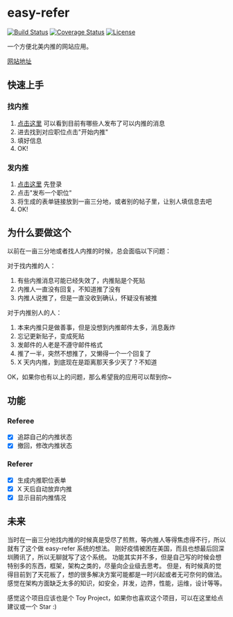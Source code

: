 # easy-refer

[![Build Status](https://travis-ci.org/Haixiang6123/easy-refer.svg?branch=dev)](https://travis-ci.org/Haixiang6123/easy-refer)
[![Coverage Status](https://coveralls.io/repos/github/Haixiang6123/easy-refer/badge.svg?branch=dev)](https://coveralls.io/github/Haixiang6123/easy-refer?branch=dev)
[![License](https://img.shields.io/badge/License-Apache%202.0-blue.svg)](https://opensource.org/licenses/Apache-2.0)

一个方便北美内推的网站应用。

[网站地址](https://easy-refer.herokuapp.com/job/list)

## 快速上手

### 找内推
1. [点击这里](https://easy-refer.herokuapp.com/job/list) 可以看到目前有哪些人发布了可以内推的消息
2. 进去找到对应职位点击"开始内推"
3. 填好信息
4. OK!

### 发内推
1. [点击这里](https://easy-refer.herokuapp.com/job/list) 先登录
2. 点击"发布一个职位"
3. 将生成的表单链接放到一亩三分地，或者别的帖子里，让别人填信息去吧
4. OK!

## 为什么要做这个
以前在一亩三分地或者找人内推的时候，总会面临以下问题：

对于找内推的人：
1. 有些内推消息可能已经失效了，内推贴是个死贴
2. 内推人一直没有回复，不知道推了没有
3. 内推人说推了，但是一直没收到确认，怀疑没有被推

对于内推别人的人：
1. 本来内推只是做善事，但是没想到内推邮件太多，消息轰炸
2. 忘记更新贴子，变成死贴
3. 发邮件的人老是不遵守邮件格式
4. 推了一半，突然不想推了，又懒得一个一个回复了
5. X 天内内推，到底现在是距离那天多少天了？不知道

OK，如果你也有以上的问题，那么希望我的应用可以帮到你~

## 功能

### Referee

- [x] 追踪自己的内推状态
- [x] 撤回，修改内推状态

### Referer

- [x] 生成内推职位表单
- [x] X 天后自动放弃内推
- [x] 显示目前内推情况

## 未来
当时在一亩三分地找内推的时候真是受尽了煎熬，等内推人等得焦虑得不行，所以就有了这个做 easy-refer 系统的想法。
刚好疫情被困在美国，而且也想最后回深圳腾讯了，所以无聊就写了这个系统。
功能其实并不多，但是自己写的时候会想特别多的东西，框架，架构之类的，尽量向企业级去思考。
但是，有时候真的觉得目前到了天花板了，想的很多解决方案可能都是一时兴起或者无可奈何的做法。
感觉在架构方面缺乏太多的知识，如安全，并发，边界，性能，运维，设计等等。

感觉这个项目应该也是个 Toy Project，如果你也喜欢这个项目，可以在这里给点建议或一个 Star :)
